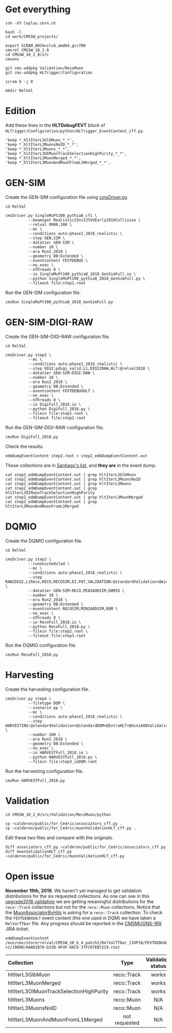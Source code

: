 # Get everything

    ssh -XY lxplus.cern.ch

    bash -l
    cd work/CMSSW_projects/

    export SCRAM_ARCH=slc6_amd64_gcc700
    cmsrel CMSSW_10_2_0
    cd CMSSW_10_2_0/src
    cmsenv

    git cms-addpkg Validation/RecoMuon
    git cms-addpkg HLTrigger/Configuration

    scram b -j 8

    mkdir RelVal


# Edition

Add these lines in the **HLTDebugFEVT** block of `HLTrigger/Configuration/python/HLTrigger_EventContent_cff.py`.

    'keep *_hltIterL3GlbMuon_*_*',
    'keep *_hltIterL3MuonsNoID_*_*',
    'keep *_hltIterL3Muons_*_*',
    'keep *_hltIterL3OIMuonTrackSelectionHighPurity_*_*',
    'keep *_hltIterL3MuonMerged_*_*',
    'keep *_hltIterL3MuonAndMuonFromL1Merged_*_*',


# GEN-SIM

Create the GEN-SIM configuration file using [cmsDriver.py](https://twiki.cern.ch/twiki/bin/view/CMSPublic/SWGuideCmsDriver).

    cd RelVal

    cmsDriver.py SingleMuPt100_pythia8_cfi \
              --beamspot Realistic25ns13TeVEarly2018Collision \
              --relval 9000,100 \
              --mc \
              --conditions auto:phase1_2018_realistic \
              --step GEN,SIM \
              --datatier GEN-SIM \
              --number 10 \
              --era Run2_2018 \
              --geometry DB:Extended \
              --eventcontent FEVTDEBUG \
              --no_exec \
              --nThreads 8 \
              --io SingleMuPt100_pythia8_2018_GenSimFull.io \
              --python SingleMuPt100_pythia8_2018_GenSimFull.py \
              --fileout file:step1.root

Run the GEN-SIM configuration file.

    cmsRun SingleMuPt100_pythia8_2018_GenSimFull.py


# GEN-SIM-DIGI-RAW

Create the GEN-SIM-DIGI-RAW configuration file.

    cd RelVal

    cmsDriver.py step2 \
              --mc \
              --conditions auto:phase1_2018_realistic \
              --step DIGI:pdigi_valid,L1,DIGI2RAW,HLT:@relval2018 \
              --datatier GEN-SIM-DIGI-RAW \
              --number 10 \
              --era Run2_2018 \
              --geometry DB:Extended \
              --eventcontent FEVTDEBUGHLT \
              --no_exec \
              --nThreads 8 \
              --io DigiFull_2018.io \
              --python DigiFull_2018.py \
              --filein file:step1.root \
              --fileout file:step2.root

Run the GEN-SIM-DIGI-RAW configuration file.

    cmsRun DigiFull_2018.py

Check the results.

    edmDumpEventContent step2.root > step2_edmDumpEventContent.out

These collections are in [Santiago's list](https://its.cern.ch/jira/browse/CMSMUONS-169), and **they are** in the event dump.

    cat step2_edmDumpEventContent.out | grep hltIterL3GlbMuon
    cat step2_edmDumpEventContent.out | grep hltIterL3MuonsNoID
    cat step2_edmDumpEventContent.out | grep hltIterL3Muons
    cat step2_edmDumpEventContent.out | grep hltIterL3OIMuonTrackSelectionHighPurity
    cat step2_edmDumpEventContent.out | grep hltIterL3MuonMerged
    cat step2_edmDumpEventContent.out | grep hltIterL3MuonAndMuonFromL1Merged


# DQMIO

Create the DQMIO configuration file.

    cd RelVal

    cmsDriver.py step3 \
              --runUnscheduled \
              --mc \
              --conditions auto:phase1_2018_realistic \
              --step RAW2DIGI,L1Reco,RECO,RECOSIM,EI,PAT,VALIDATION:@standardValidation+@miniAODValidation,DQM:@standardDQM+@ExtraHLT+@miniAODDQM \
              --datatier GEN-SIM-RECO,MINIAODSIM,DQMIO \
              --number 10 \
              --era Run2_2018 \
              --geometry DB:Extended \
              --eventcontent RECOSIM,MINIAODSIM,DQM \
              --no_exec \
              --nThreads 8 \
              --io RecoFull_2018.io \
              --python RecoFull_2018.py \
              --filein file:step2.root \
              --fileout file:step3.root

Run the DQMIO configuration file.

    cmsRun RecoFull_2018.py


# Harvesting

Create the harvesting configuration file.

    cmsDriver.py step4 \
              --filetype DQM \
              --scenario pp \
              --mc \
              --conditions auto:phase1_2018_realistic \
              --step HARVESTING:@standardValidation+@standardDQM+@ExtraHLT+@miniAODValidation+@miniAODDQM \
              --number 100 \
              --era Run2_2018 \
              --geometry DB:Extended \
              --no_exec \
              --io HARVESTFull_2018.io \
              --python HARVESTFull_2018.py \
              --filein file:step3_inDQM.root

Run the harvesting configuration file.

    cmsRun HARVESTFull_2018.py


# Validation

    cd CMSSW_10_2_0/src/Validation/RecoMuon/python

    cp ~calderon/public/for_Cedric/associators_cff.py .
    cp ~calderon/public/for_Cedric/muonValidationHLT_cff.py .

Edit these two files and compare with the originals.

    diff associators_cff.py ~calderon/public/for_Cedric/associators_cff.py
    diff muonValidationHLT_cff.py ~calderon/public/for_Cedric/muonValidationHLT_cff.py
    
    
# Open issue

**November 19th, 2019.** We haven't yet managed to get validation distributions for the six requested collections. As one can see in this [upgrade2018 validation](https://cms-muonpog.web.cern.ch/cms-muonpog/Validation/CMSSW_10_6_0_pre4/106X_upgrade2018_realistic_v4_PU25ns/RelValTTbar_13/) we are getting meaningful distributions for the `reco::Track` collections but not for the `reco::Muon` collections. Notice that the [MuonAssociatorByHits](https://github.com/cms-sw/cmssw/blob/master/SimMuon/MCTruth/plugins/MuonAssociatorEDProducer.cc#L16) is asking for a `reco::Track` collection. To check the `FEVTDEBUGHLT` event content (the one used in DQM) we have taken a `RelVarTTbar` file. Any progress should be reported in the [CMSMUONS-169](https://its.cern.ch/jira/browse/CMSMUONS-169) JIRA ticket.

    edmDumpEventContent /eos/cms/store/relval/CMSSW_10_6_4_patch1/RelValTTbar_13UP18/FEVTDEBUGHLT/PUpmx25ns_106X_upgrade2018_realistic_v10-v1/10000/6AAD1878-D25B-9F4F-88CE-37FC07EB7219.root

| Collection                              | Type          | Validation status |
| :-------------------------------------- |:-------------:|:-----------------:|
| hltIterL3GlbMuon                        | reco::Track   | works             |
| hltIterL3MuonMerged                     | reco::Track   | works             |
| hltIterL3OIMuonTrackSelectionHighPurity | reco::Track   | works             |
| hltIterL3Muons                          | reco::Muon    | N/A               |
| hltIterL3MuonsNoID                      | reco::Muon    | N/A               |
| hltIterL3MuonAndMuonFromL1Merged        | not requested | N/A               |
